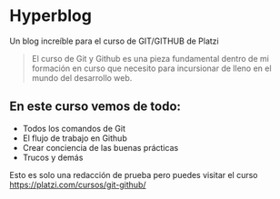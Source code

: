 # Hyperblog
Un blog increíble para el curso de GIT/GITHUB de Platzi
>El curso de Git y Github es una pieza fundamental dentro de mi formación en curso que necesito para incursionar de lleno en el mundo del desarrollo web.

## En este curso vemos de todo:
- Todos los comandos de Git
- El flujo de trabajo en Github
- Crear conciencia de las buenas prácticas
- Trucos y demás

Esto es solo una redacción de prueba pero puedes visitar el curso https://platzi.com/cursos/git-github/

